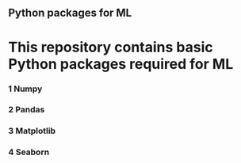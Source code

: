 ## Python packages for ML

# This repository contains basic  Python packages required for ML
### 1 Numpy
### 2 Pandas 
### 3 Matplotlib
### 4 Seaborn

